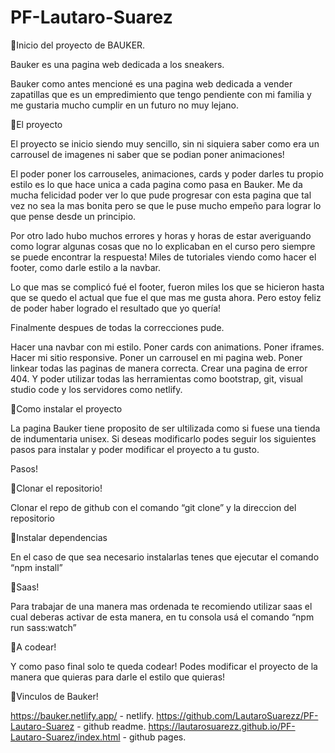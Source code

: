 # PF-Lautaro-Suarez
🔸Inicio del proyecto de BAUKER.

Bauker es una pagina web dedicada a los sneakers.

Bauker como antes mencioné es una pagina web dedicada a vender zapatillas que es un empredimiento que tengo pendiente con mi familia y me gustaria mucho cumplir en un futuro no muy lejano.

🔸El proyecto

El proyecto se inicio siendo muy sencillo, sin ni siquiera saber como era un carrousel de imagenes ni saber que se podian poner animaciones!

El poder poner los carrouseles, animaciones, cards y poder darles tu propio estilo es lo que hace unica a cada pagina como pasa en Bauker. Me da mucha felicidad poder ver lo que pude progresar con esta pagina que tal vez 
no sea la mas bonita pero se que le puse mucho empeño para lograr lo que pense desde un principio.

Por otro lado hubo muchos errores y horas y horas de estar averiguando como lograr algunas cosas que no lo explicaban en el curso pero siempre se puede encontrar la respuesta! Miles de tutoriales viendo como 
hacer el footer, como darle estilo a la navbar.

Lo que mas se complicó fué el footer, fueron miles los que se hicieron hasta que se quedo el actual que fue el que mas me gusta ahora. Pero estoy feliz de poder haber logrado el resultado que yo quería!

Finalmente despues de todas la correcciones pude.

Hacer una navbar con mi estilo.
Poner cards con animations.
Poner iframes.
Hacer mi sitio responsive.
Poner un carrousel en mi pagina web.
Poner linkear todas las paginas de manera correcta.
Crear una pagina de error 404.
Y poder utilizar todas las herramientas como bootstrap, git, visual studio code y los servidores como netlify.

🔸Como instalar el proyecto

La pagina Bauker tiene proposito de ser ultilizada como si fuese una tienda de indumentaria unisex. Si deseas modificarlo podes seguir los siguientes pasos para instalar y poder modificar el proyecto a tu gusto.

Pasos!

🔸Clonar el repositorio!

Clonar el repo de github con el comando “git clone” y la direccion del repositorio

🔸Instalar dependencias

En el caso de que sea necesario instalarlas tenes que ejecutar el comando “npm install”

🔸Saas!

Para trabajar de una manera mas ordenada te recomiendo utilizar saas el cual deberas activar de esta manera, en tu consola usá el comando “npm run sass:watch”

🔸A codear!

Y como paso final solo te queda codear! Podes modificar el proyecto de la manera que quieras para darle el estilo que quieras!

🔸Vinculos de Bauker!

https://bauker.netlify.app/ - netlify.
https://github.com/LautaroSuarezz/PF-Lautaro-Suarez - github readme.
https://lautarosuarezz.github.io/PF-Lautaro-Suarez/index.html - github pages.

